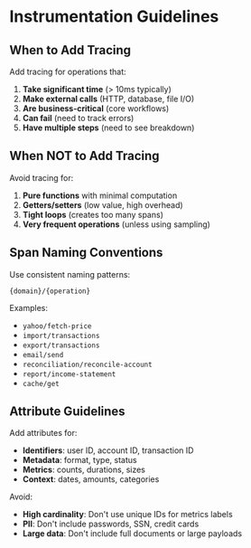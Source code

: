 # Instrumentation Guidelines

## When to Add Tracing

Add tracing for operations that:
1. **Take significant time** (> 10ms typically)
2. **Make external calls** (HTTP, database, file I/O)
3. **Are business-critical** (core workflows)
4. **Can fail** (need to track errors)
5. **Have multiple steps** (need to see breakdown)

## When NOT to Add Tracing

Avoid tracing for:
1. **Pure functions** with minimal computation
2. **Getters/setters** (low value, high overhead)
3. **Tight loops** (creates too many spans)
4. **Very frequent operations** (unless using sampling)

## Span Naming Conventions

Use consistent naming patterns:

```
{domain}/{operation}
```

Examples:
- `yahoo/fetch-price`
- `import/transactions`
- `export/transactions`
- `email/send`
- `reconciliation/reconcile-account`
- `report/income-statement`
- `cache/get`

## Attribute Guidelines

Add attributes for:
- **Identifiers**: user ID, account ID, transaction ID
- **Metadata**: format, type, status
- **Metrics**: counts, durations, sizes
- **Context**: dates, amounts, categories

Avoid:
- **High cardinality**: Don't use unique IDs for metrics labels
- **PII**: Don't include passwords, SSN, credit cards
- **Large data**: Don't include full documents or large payloads
